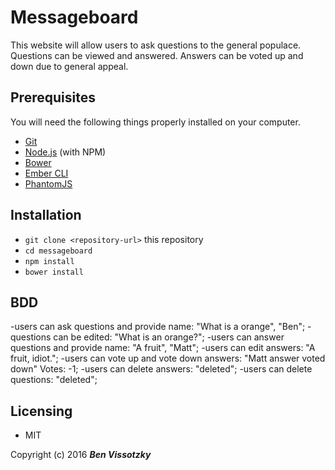 # Messageboard

This website will allow users to ask questions to the general populace. Questions can be viewed and answered. Answers can be voted up and down due to general appeal.

## Prerequisites

You will need the following things properly installed on your computer.

* [Git](http://git-scm.com/)
* [Node.js](http://nodejs.org/) (with NPM)
* [Bower](http://bower.io/)
* [Ember CLI](http://ember-cli.com/)
* [PhantomJS](http://phantomjs.org/)

## Installation

* `git clone <repository-url>` this repository
* `cd messageboard`
* `npm install`
* `bower install`

## BDD
-users can ask questions and provide name: "What is a orange", "Ben";
  -questions can be edited: "What is an orange?";
-users can answer questions and provide name: "A fruit", "Matt";
  -users can edit answers: "A fruit, idiot.";
  -users can vote up and vote down answers: "Matt answer voted down" Votes: -1;
-users can delete answers: "deleted";
-users can delete questions: "deleted";

## Licensing

* MIT

Copyright (c) 2016 **_Ben Vissotzky_**
